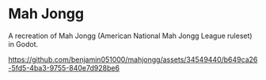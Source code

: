 # Mah Jongg
A recreation of Mah Jongg (American National Mah Jongg League ruleset) in Godot.

https://github.com/benjamin051000/mahjongg/assets/34549440/b649ca26-5fd5-4ba3-9755-840e7d928be6

